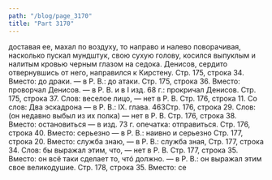 ```yaml
---
path: "/blog/page_3170"
title: "Part 3170"
---
```


 доставая ее, махал по воздуху, то направо и налево поворачивая, насколько пускал мундштук, свою сухую голову, косился выпуклым и налитым кровью черным глазом на седока. Денисов, сердито отвернувшись от него, направился к Кирстену.
Стр. 175, строка 34.
Вместо: до драки. — в Р. В.: до атаки.
Стр. 175, строка 36.
Вместо: проворчал Денисов. — в Р. В. и в I изд. 68 г.: прокричал Денисов.
Стр. 175, строка 37.
Слов: веселое лицо, — нет в Р. В.
Стр. 176, строка 11.
Со слов: Два эскадрона — в Р. В.: IX. глава.
463Стр. 176, строка 29.
Слов: (он недавно выбыл из их полка) — нет в P. В.
Стр. 176, строка 38.
Вместо: остановиться — в изд. 73 г. опечатка: отправиться.
Стр. 176, строка 40.
Вместо: серьезно — в Р. В.: наивно и серьезно
Стр. 177, строка 20.
Вместо: служба знаю, — в Р. В.: служба зная,
Стр. 177, строка 34.
Слов: бы выражал этим, что, — нет в Р. В.
Стр. 177, строка 35.
Вместо: он всё таки сделает то, чтó должно. — в Р. В.: он выражал этим свое великодушие.
Стр. 178, строка 35.
Вместо: се

